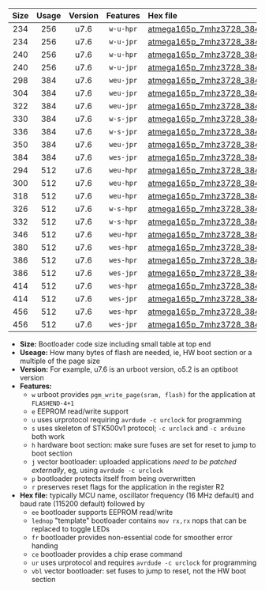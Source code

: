 |Size|Usage|Version|Features|Hex file|
|:-:|:-:|:-:|:-:|:--|
|234|256|u7.6|`w-u-hpr`|[atmega165p_7mhz3728_38400bps_ur.hex](https://raw.githubusercontent.com/stefanrueger/urboot/main//atmega165p_7mhz3728_38400bps_ur.hex)|
|234|256|u7.6|`w-u-jpr`|[atmega165p_7mhz3728_38400bps_ur_vbl.hex](https://raw.githubusercontent.com/stefanrueger/urboot/main//atmega165p_7mhz3728_38400bps_ur_vbl.hex)|
|240|256|u7.6|`w-u-hpr`|[atmega165p_7mhz3728_38400bps_lednop_ur.hex](https://raw.githubusercontent.com/stefanrueger/urboot/main//atmega165p_7mhz3728_38400bps_lednop_ur.hex)|
|240|256|u7.6|`w-u-jpr`|[atmega165p_7mhz3728_38400bps_lednop_ur_vbl.hex](https://raw.githubusercontent.com/stefanrueger/urboot/main//atmega165p_7mhz3728_38400bps_lednop_ur_vbl.hex)|
|298|384|u7.6|`weu-jpr`|[atmega165p_7mhz3728_38400bps_ee_ur_vbl.hex](https://raw.githubusercontent.com/stefanrueger/urboot/main//atmega165p_7mhz3728_38400bps_ee_ur_vbl.hex)|
|304|384|u7.6|`weu-jpr`|[atmega165p_7mhz3728_38400bps_ee_lednop_ur_vbl.hex](https://raw.githubusercontent.com/stefanrueger/urboot/main//atmega165p_7mhz3728_38400bps_ee_lednop_ur_vbl.hex)|
|322|384|u7.6|`weu-jpr`|[atmega165p_7mhz3728_38400bps_ee_lednop_fr_ur_vbl.hex](https://raw.githubusercontent.com/stefanrueger/urboot/main//atmega165p_7mhz3728_38400bps_ee_lednop_fr_ur_vbl.hex)|
|330|384|u7.6|`w-s-jpr`|[atmega165p_7mhz3728_38400bps_vbl.hex](https://raw.githubusercontent.com/stefanrueger/urboot/main//atmega165p_7mhz3728_38400bps_vbl.hex)|
|336|384|u7.6|`w-s-jpr`|[atmega165p_7mhz3728_38400bps_lednop_vbl.hex](https://raw.githubusercontent.com/stefanrueger/urboot/main//atmega165p_7mhz3728_38400bps_lednop_vbl.hex)|
|350|384|u7.6|`weu-jpr`|[atmega165p_7mhz3728_38400bps_ee_lednop_fr_ce_ur_vbl.hex](https://raw.githubusercontent.com/stefanrueger/urboot/main//atmega165p_7mhz3728_38400bps_ee_lednop_fr_ce_ur_vbl.hex)|
|384|384|u7.6|`wes-jpr`|[atmega165p_7mhz3728_38400bps_ee_vbl.hex](https://raw.githubusercontent.com/stefanrueger/urboot/main//atmega165p_7mhz3728_38400bps_ee_vbl.hex)|
|294|512|u7.6|`weu-hpr`|[atmega165p_7mhz3728_38400bps_ee_ur.hex](https://raw.githubusercontent.com/stefanrueger/urboot/main//atmega165p_7mhz3728_38400bps_ee_ur.hex)|
|300|512|u7.6|`weu-hpr`|[atmega165p_7mhz3728_38400bps_ee_lednop_ur.hex](https://raw.githubusercontent.com/stefanrueger/urboot/main//atmega165p_7mhz3728_38400bps_ee_lednop_ur.hex)|
|318|512|u7.6|`weu-hpr`|[atmega165p_7mhz3728_38400bps_ee_lednop_fr_ur.hex](https://raw.githubusercontent.com/stefanrueger/urboot/main//atmega165p_7mhz3728_38400bps_ee_lednop_fr_ur.hex)|
|326|512|u7.6|`w-s-hpr`|[atmega165p_7mhz3728_38400bps.hex](https://raw.githubusercontent.com/stefanrueger/urboot/main//atmega165p_7mhz3728_38400bps.hex)|
|332|512|u7.6|`w-s-hpr`|[atmega165p_7mhz3728_38400bps_lednop.hex](https://raw.githubusercontent.com/stefanrueger/urboot/main//atmega165p_7mhz3728_38400bps_lednop.hex)|
|346|512|u7.6|`weu-hpr`|[atmega165p_7mhz3728_38400bps_ee_lednop_fr_ce_ur.hex](https://raw.githubusercontent.com/stefanrueger/urboot/main//atmega165p_7mhz3728_38400bps_ee_lednop_fr_ce_ur.hex)|
|380|512|u7.6|`wes-hpr`|[atmega165p_7mhz3728_38400bps_ee.hex](https://raw.githubusercontent.com/stefanrueger/urboot/main//atmega165p_7mhz3728_38400bps_ee.hex)|
|386|512|u7.6|`wes-hpr`|[atmega165p_7mhz3728_38400bps_ee_lednop.hex](https://raw.githubusercontent.com/stefanrueger/urboot/main//atmega165p_7mhz3728_38400bps_ee_lednop.hex)|
|386|512|u7.6|`wes-jpr`|[atmega165p_7mhz3728_38400bps_ee_lednop_vbl.hex](https://raw.githubusercontent.com/stefanrueger/urboot/main//atmega165p_7mhz3728_38400bps_ee_lednop_vbl.hex)|
|414|512|u7.6|`wes-hpr`|[atmega165p_7mhz3728_38400bps_ee_lednop_fr.hex](https://raw.githubusercontent.com/stefanrueger/urboot/main//atmega165p_7mhz3728_38400bps_ee_lednop_fr.hex)|
|414|512|u7.6|`wes-jpr`|[atmega165p_7mhz3728_38400bps_ee_lednop_fr_vbl.hex](https://raw.githubusercontent.com/stefanrueger/urboot/main//atmega165p_7mhz3728_38400bps_ee_lednop_fr_vbl.hex)|
|456|512|u7.6|`wes-hpr`|[atmega165p_7mhz3728_38400bps_ee_lednop_fr_ce.hex](https://raw.githubusercontent.com/stefanrueger/urboot/main//atmega165p_7mhz3728_38400bps_ee_lednop_fr_ce.hex)|
|456|512|u7.6|`wes-jpr`|[atmega165p_7mhz3728_38400bps_ee_lednop_fr_ce_vbl.hex](https://raw.githubusercontent.com/stefanrueger/urboot/main//atmega165p_7mhz3728_38400bps_ee_lednop_fr_ce_vbl.hex)|

- **Size:** Bootloader code size including small table at top end
- **Useage:** How many bytes of flash are needed, ie, HW boot section or a multiple of the page size
- **Version:** For example, u7.6 is an urboot version, o5.2 is an optiboot version
- **Features:**
  + `w` urboot provides `pgm_write_page(sram, flash)` for the application at `FLASHEND-4+1`
  + `e` EEPROM read/write support
  + `u` uses urprotocol requiring `avrdude -c urclock` for programming
  + `s` uses skeleton of STK500v1 protocol; `-c urclock` and `-c arduino` both work
  + `h` hardware boot section: make sure fuses are set for reset to jump to boot section
  + `j` vector bootloader: uploaded applications *need to be patched externally*, eg, using `avrdude -c urclock`
  + `p` bootloader protects itself from being overwritten
  + `r` preserves reset flags for the application in the register R2
- **Hex file:** typically MCU name, oscillator frequency (16 MHz default) and baud rate (115200 default) followed by
  + `ee` bootloader supports EEPROM read/write
  + `lednop` "template" bootloader contains `mov rx,rx` nops that can be replaced to toggle LEDs
  + `fr` bootloader provides non-essential code for smoother error handing
  + `ce` bootloader provides a chip erase command
  + `ur` uses urprotocol and requires `avrdude -c urclock` for programming
  + `vbl` vector bootloader: set fuses to jump to reset, not the HW boot section

